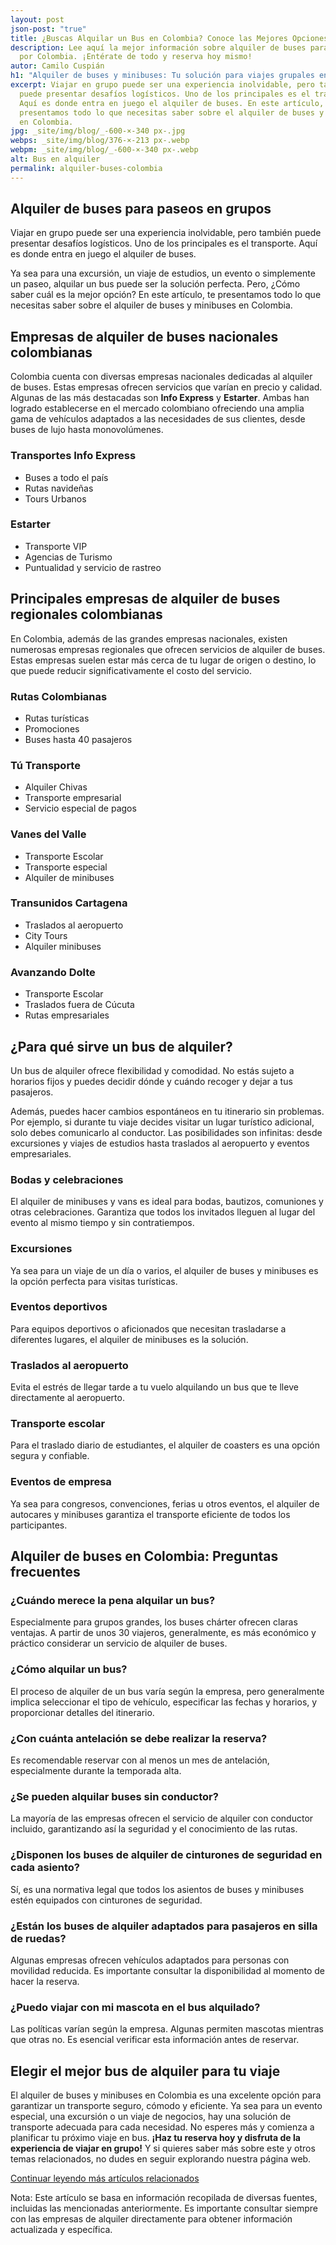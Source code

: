 ```yaml
---
layout: post
json-post: "true"
title: ¿Buscas Alquilar un Bus en Colombia? Conoce las Mejores Opciones
description: Lee aquí la mejor información sobre alquiler de buses para viajar
  por Colombia. ¡Entérate de todo y reserva hoy mismo!
autor: Camilo Cuspián
h1: "Alquiler de buses y minibuses: Tu solución para viajes grupales en Colombia"
excerpt: Viajar en grupo puede ser una experiencia inolvidable, pero también
  puede presentar desafíos logísticos. Uno de los principales es el transporte.
  Aquí es donde entra en juego el alquiler de buses. En este artículo, te
  presentamos todo lo que necesitas saber sobre el alquiler de buses y minibuses
  en Colombia.
jpg: _site/img/blog/_-600-×-340 px-.jpg
webps: _site/img/blog/376-×-213 px-.webp
webpm: _site/img/blog/_-600-×-340 px-.webp
alt: Bus en alquiler
permalink: alquiler-buses-colombia
---
```

## Alquiler de buses para paseos en grupos

Viajar en grupo puede ser una experiencia inolvidable, pero también puede presentar desafíos logísticos. Uno de los principales es el transporte. Aquí es donde entra en juego el alquiler de buses.

 Ya sea para una excursión, un viaje de estudios, un evento o simplemente un paseo, alquilar un bus puede ser la solución perfecta. Pero, ¿Cómo saber cuál es la mejor opción? En este artículo, te presentamos todo lo que necesitas saber sobre el alquiler de buses y minibuses en Colombia.

## Empresas de alquiler de buses nacionales colombianas

Colombia cuenta con diversas empresas nacionales dedicadas al alquiler de buses. Estas empresas ofrecen servicios que varían en precio y calidad. Algunas de las más destacadas son **Info Express** y **Estarter**. Ambas han logrado establecerse en el mercado colombiano ofreciendo una amplia gama de vehículos adaptados a las necesidades de sus clientes, desde buses de lujo hasta monovolúmenes.

### Transportes Info Express

* Buses a todo el país
* Rutas navideñas
* Tours Urbanos

### Estarter

* Transporte VIP
* Agencias de Turismo
* Puntualidad y servicio de rastreo

## Principales empresas de alquiler de buses regionales colombianas

En Colombia, además de las grandes empresas nacionales, existen numerosas empresas regionales que ofrecen servicios de alquiler de buses. Estas empresas suelen estar más cerca de tu lugar de origen o destino, lo que puede reducir significativamente el costo del servicio.

### Rutas Colombianas

* Rutas turísticas
* Promociones
* Buses hasta 40 pasajeros

### Tú Transporte

* Alquiler Chivas
* Transporte empresarial
* Servicio especial de pagos

### Vanes del Valle

* Transporte Escolar
* Transporte especial
* Alquiler de minibuses

### Transunidos Cartagena

* Traslados al aeropuerto
* City Tours
* Alquiler minibuses

### Avanzando Dolte

* Transporte Escolar
* Traslados fuera de Cúcuta
* Rutas empresariales

## ¿Para qué sirve un bus de alquiler?

Un bus de alquiler ofrece flexibilidad y comodidad. No estás sujeto a horarios fijos y puedes decidir dónde y cuándo recoger y dejar a tus pasajeros.

 Además, puedes hacer cambios espontáneos en tu itinerario sin problemas. Por ejemplo, si durante tu viaje decides visitar un lugar turístico adicional, solo debes comunicarlo al conductor. Las posibilidades son infinitas: desde excursiones y viajes de estudios hasta traslados al aeropuerto y eventos empresariales.

### Bodas y celebraciones

El alquiler de minibuses y vans es ideal para bodas, bautizos, comuniones y otras celebraciones. Garantiza que todos los invitados lleguen al lugar del evento al mismo tiempo y sin contratiempos.

### Excursiones

Ya sea para un viaje de un día o varios, el alquiler de buses y minibuses es la opción perfecta para visitas turísticas.

### Eventos deportivos

Para equipos deportivos o aficionados que necesitan trasladarse a diferentes lugares, el alquiler de minibuses es la solución.

### Traslados al aeropuerto

Evita el estrés de llegar tarde a tu vuelo alquilando un bus que te lleve directamente al aeropuerto.

### Transporte escolar

Para el traslado diario de estudiantes, el alquiler de coasters es una opción segura y confiable.

### Eventos de empresa

Ya sea para congresos, convenciones, ferias u otros eventos, el alquiler de autocares y minibuses garantiza el transporte eficiente de todos los participantes.

## Alquiler de buses en Colombia: Preguntas frecuentes

### ¿Cuándo merece la pena alquilar un bus?

Especialmente para grupos grandes, los buses chárter ofrecen claras ventajas. A partir de unos 30 viajeros, generalmente, es más económico y práctico considerar un servicio de alquiler de buses.

### ¿Cómo alquilar un bus?

El proceso de alquiler de un bus varía según la empresa, pero generalmente implica seleccionar el tipo de vehículo, especificar las fechas y horarios, y proporcionar detalles del itinerario.

### ¿Con cuánta antelación se debe realizar la reserva?

Es recomendable reservar con al menos un mes de antelación, especialmente durante la temporada alta.

### ¿Se pueden alquilar buses sin conductor?

La mayoría de las empresas ofrecen el servicio de alquiler con conductor incluido, garantizando así la seguridad y el conocimiento de las rutas.

### ¿Disponen los buses de alquiler de cinturones de seguridad en cada asiento?

Sí, es una normativa legal que todos los asientos de buses y minibuses estén equipados con cinturones de seguridad.

### ¿Están los buses de alquiler adaptados para pasajeros en silla de ruedas?

Algunas empresas ofrecen vehículos adaptados para personas con movilidad reducida. Es importante consultar la disponibilidad al momento de hacer la reserva.

### ¿Puedo viajar con mi mascota en el bus alquilado?

Las políticas varían según la empresa. Algunas permiten mascotas mientras que otras no. Es esencial verificar esta información antes de reservar.

## Elegir el mejor bus de alquiler para tu viaje

El alquiler de buses y minibuses en Colombia es una excelente opción para garantizar un transporte seguro, cómodo y eficiente. Ya sea para un evento especial, una excursión o un viaje de negocios, hay una solución de transporte adecuada para cada necesidad. No esperes más y comienza a planificar tu próximo viaje en bus. **¡Haz tu reserva hoy y disfruta de la experiencia de viajar en grupo!** Y si quieres saber más sobre este y otros temas relacionados, no dudes en seguir explorando nuestra página web.

[Continuar leyendo más artículos relacionados](https://chat.openai.com/?model=gpt-4-plugins#)

Nota: Este artículo se basa en información recopilada de diversas fuentes, incluidas las mencionadas anteriormente. Es importante consultar siempre con las empresas de alquiler directamente para obtener información actualizada y específica.
